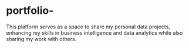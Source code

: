 # portfolio-
This platform serves as a space to share my personal data projects, enhancing my skills in business intelligence and data analytics while also sharing my work with others.
